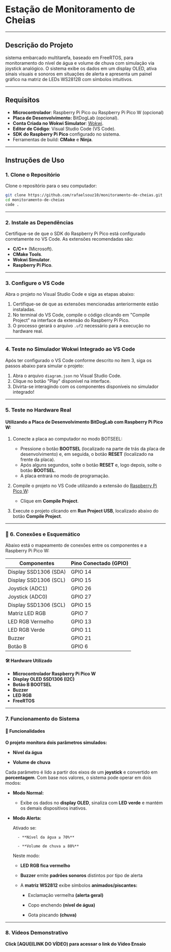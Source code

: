 # Estação de Monitoramento de Cheias

---

## Descrição do Projeto
sistema embarcado multitarefa, baseado em FreeRTOS, para monitoramento do nível de água e volume de chuva com simulação via joystick analógico. O sistema exibe os dados em um display OLED, ativa sinais visuais e sonoros em situações de alerta e apresenta um painel gráfico na matriz de LEDs WS2812B com símbolos intuitivos.

---

## Requisitos

- **Microcontrolador**: Raspberry Pi Pico ou Raspberry Pi Pico W (opcional)
- **Placa de Desenvolvimento:** BitDogLab (opcional).
- **Conta Criada no Wokwi Simulator**: [Wokwi](https://wokwi.com/).
- **Editor de Código**: Visual Studio Code (VS Code).
- **SDK do Raspberry Pi Pico** configurado no sistema.
- Ferramentas de build: **CMake** e **Ninja**.

---

## Instruções de Uso

### 1. Clone o Repositório

Clone o repositório para o seu computador:
```bash
git clone https://github.com/rafaelsouz10/monitoramento-de-cheias.git
cd monitoramento-de-cheias
code .
```
---

### 2. Instale as Dependências

Certifique-se de que o SDK do Raspberry Pi Pico está configurado corretamente no VS Code. As extensões recomendadas são:

- **C/C++** (Microsoft).
- **CMake Tools**.
- **Wokwi Simulator**.
- **Raspberry Pi Pico**.

---

### 3. Configure o VS Code

Abra o projeto no Visual Studio Code e siga as etapas abaixo:

1. Certifique-se de que as extensões mencionadas anteriormente estão instaladas.
2. No terminal do VS Code, compile o código clicando em "Compile Project" na interface da extensão do Raspberry Pi Pico.
3. O processo gerará o arquivo `.uf2` necessário para a execução no hardware real.

---

### 4. Teste no Simulador Wokwi Integrado ao VS Code

Após ter configurado o VS Code conforme descrito no item 3, siga os passos abaixo para simular o projeto:

1. Abra o arquivo `diagram.json` no Visual Studio Code.
2. Clique no botão "Play" disponível na interface.
3. Divirta-se interagindo com os componentes disponíveis no simulador integrado!

---

### 5. Teste no Hardware Real

#### Utilizando a Placa de Desenvolvimento BitDogLab com Raspberry Pi Pico W:

1. Conecte a placa ao computador no modo BOTSEEL:
   - Pressione o botão **BOOTSEL** (localizado na parte de trás da placa de desenvolvimento) e, em seguida, o botão **RESET** (localizado na frente da placa).
   - Após alguns segundos, solte o botão **RESET** e, logo depois, solte o botão **BOOTSEL**.
   - A placa entrará no modo de programação.

2. Compile o projeto no VS Code utilizando a extensão do [Raspberry Pi Pico W](https://marketplace.visualstudio.com/items?itemName=raspberry-pi.raspberry-pi-pico):
   - Clique em **Compile Project**.

3. Execute o projeto clicando em **Run Project USB**, localizado abaixo do botão **Compile Project**.

---

### 🔌 6. Conexões e Esquemático
Abaixo está o mapeamento de conexões entre os componentes e a Raspberry Pi Pico W:

| **Componentes**        | **Pino Conectado (GPIO)** |
|------------------------|---------------------------|
| Display SSD1306 (SDA)  | GPIO 14                   |
| Display SSD1306 (SCL)  | GPIO 15                   |
| Joystick (ADC1)        | GPIO 26                   |
| Joystick (ADC0)        | GPIO 27                   |
| Display SSD1306 (SCL)  | GPIO 15                   |
| Matriz LED RGB         | GPIO 7                    |
| LED RGB Vermelho       | GPIO 13                   |
| LED RGB Verde          | GPIO 11                   |
| Buzzer                 | GPIO 21                   |
| Botão B                | GPIO 6                    |

#### 🛠️ Hardware Utilizado
- **Microcontrolador Raspberry Pi Pico W**
- **Display OLED SSD1306 (I2C)**
- **Botão B BOOTSEL**
- **Buzzer**
- **LED RGB**
- **FreeRTOS**

---

### 7. Funcionamento do Sistema

#### 📌 Funcionalidades

**O projeto monitora dois parâmetros simulados:**

- **Nível da água**

- **Volume de chuva**

Cada parâmetro é lido a partir dos eixos de um **joystick** e convertido em **porcentagem**. Com base nos valores, o sistema pode operar em dois modos:

- **Modo Normal:**

    - Exibe os dados no **display OLED**, sinaliza com **LED verde** e mantém os demais dispositivos inativos.

- **Modo Alerta:**

    Ativado se:

        - **Nível da água ≥ 70%**

        - **Volume de chuva ≥ 80%**

    Neste modo:

    - **LED RGB fica vermelho**

    - **Buzzer** emite **padrões sonoros** distintos por tipo de alerta

    - A **matriz WS2812** exibe símbolos **animados/piscantes:**

        - Exclamação vermelha **(alerta geral)**

        - Copo enchendo **(nível de água)**

        - Gota piscando **(chuva)**

---

### 8. Vídeos Demonstrativo

**Click [AQUI](LINK DO VÍDEO) para acessar o link do Vídeo Ensaio**